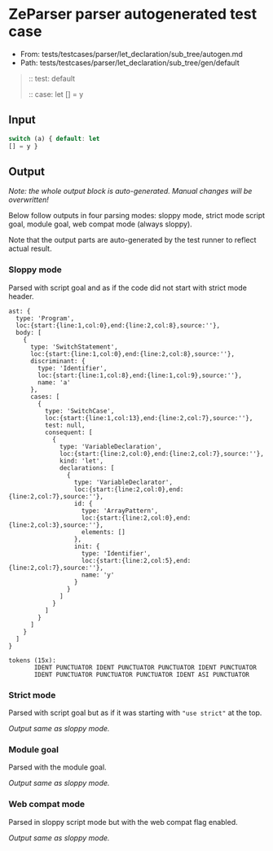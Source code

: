 # ZeParser parser autogenerated test case

- From: tests/testcases/parser/let_declaration/sub_tree/autogen.md
- Path: tests/testcases/parser/let_declaration/sub_tree/gen/default

> :: test: default
>
> :: case: let
>          [] = y

## Input


`````js
switch (a) { default: let
[] = y }
`````

## Output

_Note: the whole output block is auto-generated. Manual changes will be overwritten!_

Below follow outputs in four parsing modes: sloppy mode, strict mode script goal, module goal, web compat mode (always sloppy).

Note that the output parts are auto-generated by the test runner to reflect actual result.

### Sloppy mode

Parsed with script goal and as if the code did not start with strict mode header.

`````
ast: {
  type: 'Program',
  loc:{start:{line:1,col:0},end:{line:2,col:8},source:''},
  body: [
    {
      type: 'SwitchStatement',
      loc:{start:{line:1,col:0},end:{line:2,col:8},source:''},
      discriminant: {
        type: 'Identifier',
        loc:{start:{line:1,col:8},end:{line:1,col:9},source:''},
        name: 'a'
      },
      cases: [
        {
          type: 'SwitchCase',
          loc:{start:{line:1,col:13},end:{line:2,col:7},source:''},
          test: null,
          consequent: [
            {
              type: 'VariableDeclaration',
              loc:{start:{line:2,col:0},end:{line:2,col:7},source:''},
              kind: 'let',
              declarations: [
                {
                  type: 'VariableDeclarator',
                  loc:{start:{line:2,col:0},end:{line:2,col:7},source:''},
                  id: {
                    type: 'ArrayPattern',
                    loc:{start:{line:2,col:0},end:{line:2,col:3},source:''},
                    elements: []
                  },
                  init: {
                    type: 'Identifier',
                    loc:{start:{line:2,col:5},end:{line:2,col:7},source:''},
                    name: 'y'
                  }
                }
              ]
            }
          ]
        }
      ]
    }
  ]
}

tokens (15x):
       IDENT PUNCTUATOR IDENT PUNCTUATOR PUNCTUATOR IDENT PUNCTUATOR
       IDENT PUNCTUATOR PUNCTUATOR PUNCTUATOR IDENT ASI PUNCTUATOR
`````

### Strict mode

Parsed with script goal but as if it was starting with `"use strict"` at the top.

_Output same as sloppy mode._

### Module goal

Parsed with the module goal.

_Output same as sloppy mode._

### Web compat mode

Parsed in sloppy script mode but with the web compat flag enabled.

_Output same as sloppy mode._
